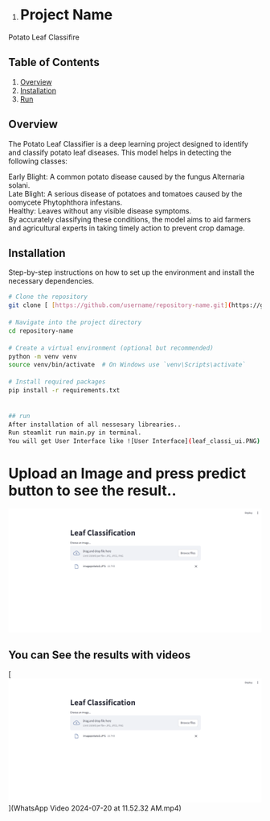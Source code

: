 1. # Project Name

Potato Leaf Classifire

## Table of Contents

1. [Overview](#overview)
2. [Installation](#installation)
3. [Run](#run)


## Overview
The Potato Leaf Classifier is a deep learning project designed to identify and classify potato leaf diseases. This model helps in detecting the following classes:

Early Blight: A common potato disease caused by the fungus Alternaria solani.<br>
Late Blight: A serious disease of potatoes and tomatoes caused by the oomycete Phytophthora infestans.<br>
Healthy: Leaves without any visible disease symptoms.<br>
By accurately classifying these conditions, the model aims to aid farmers and agricultural experts in taking timely action to prevent crop damage.

## Installation

Step-by-step instructions on how to set up the environment and install the necessary dependencies.

```bash
# Clone the repository
git clone [ [https://github.com/username/repository-name.git](https://github.com/9650ro85hit/rohitsen_potato_leaf_classifire.git)](https://github.com/9650ro85hit/rohitsen_potato_leaf_classifire.git)

# Navigate into the project directory
cd repository-name

# Create a virtual environment (optional but recommended)
python -m venv venv
source venv/bin/activate  # On Windows use `venv\Scripts\activate`

# Install required packages
pip install -r requirements.txt


## run
After installation of all nessesary librearies..
Run steamlit run main.py in terminal.
You will get User Interface like ![User Interface](leaf_classi_ui.PNG)
```
# Upload an Image and press predict button to see the result..


[![User Interface](leaf_classi_ui.PNG)](leaf_classi_ui.PNG)

## You can See the results  with videos

[![Video Thumbnail](leaf_classi_ui.PNG)](WhatsApp Video 2024-07-20 at 11.52.32 AM.mp4)


